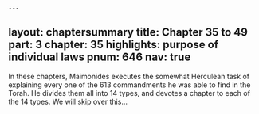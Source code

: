    ---
layout: chaptersummary
title: Chapter 35 to 49
part: 3
chapter: 35
highlights: purpose of individual laws
pnum: 646
nav: true
---

In these chapters, Maimonides executes the somewhat Herculean task of explaining every one of the 613 commandments he was able to find in the Torah. He divides them all into 14 types, and devotes a chapter to each of the 14 types. We will skip over this...
